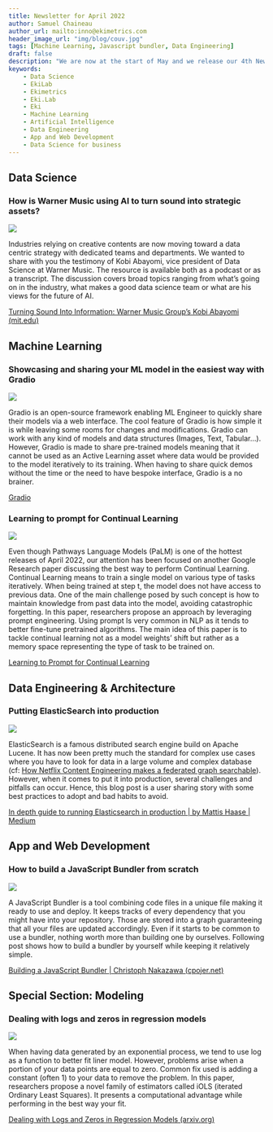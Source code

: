 ```yaml
---
title: Newsletter for April 2022
author: Samuel Chaineau
author_url: mailto:inno@ekimetrics.com
header_image_url: "img/blog/couv.jpg"
tags: [Machine Learning, Javascript bundler, Data Engineering]
draft: false
description: "We are now at the start of May and we release our 4th Newsletter! Ranging from podcasts to tutorials, this Newsletter is made for practicioners!"
keywords:
    - Data Science
    - EkiLab
    - Ekimetrics
    - Eki.Lab
    - Eki
    - Machine Learning
    - Artificial Intelligence
    - Data Engineering
    - App and Web Development
    - Data Science for business
---
```


<!--truncate-->



## Data Science 

### How is Warner Music using AI to turn sound into strategic assets?  

![](img/newsletter_april_2022/Warner.jpg)

Industries relying on creative contents are now moving toward a data centric strategy with dedicated teams and departments. We wanted to share with you the testimony of Kobi Abayomi, vice president of Data Science at Warner Music. The resource is available both as a podcast or as a transcript. The discussion covers broad topics ranging from what’s going on in the industry, what makes a good data science team or what are his views for the future of AI. 

[Turning Sound Into Information: Warner Music Group’s Kobi Abayomi (mit.edu)](https://sloanreview.mit.edu/audio/turning-sound-into-information-warner-music-groups-kobi-abayomi/)

## Machine Learning

### Showcasing and sharing your ML model in the easiest way with Gradio

![](img/newsletter_april_2022/Gradio.jpg)

Gradio is an open-source framework enabling ML Engineer to quickly share their models via a web interface. The cool feature of Gradio is how simple it is while leaving some rooms for changes and modifications.  Gradio can work with any kind of models and data structures (Images, Text, Tabular…). However, Gradio is made to share pre-trained models meaning that it cannot be used as an Active Learning asset where data would be provided to the model iteratively to its training. When having to share quick demos without the time or the need to have bespoke interface, Gradio is a no brainer. 

[Gradio](https://gradio.app/)

### Learning to prompt for Continual Learning

![](img/newsletter_april_2022/Learning.jpg)

Even though Pathways Language Models (PaLM) is one of the hottest releases of April 2022, our attention has been focused on another Google Research paper discussing the best way to perform Continual Learning. Continual Learning means to train a single model on various type of tasks iteratively. When being trained at step t, the model does not have access to previous data. One of the main challenge posed by such concept is how to maintain knowledge from past data into the model, avoiding catastrophic forgetting. In this paper, researchers propose an approach by leveraging prompt engineering. Using prompt Is very common in NLP as it tends to better fine-tune pretrained algorithms. The main idea of this paper is to tackle continual learning not as a model weights’ shift but rather as a memory space representing the type of task to be trained on. 

[Learning to Prompt for Continual Learning](https://arxiv.org/abs/2112.08654)

## Data Engineering & Architecture

### Putting ElasticSearch into production 

![](img/newsletter_april_2022/ElasticSearch.jpg)

ElasticSearch is a famous distributed search engine build on Apache Lucene. It has now been pretty much the standard for complex use cases where you have to look for data in a large volume and complex database (cf: [How Netflix Content Engineering makes a federated graph searchable](https://netflixtechblog.com/how-netflix-content-engineering-makes-a-federated-graph-searchable-5c0c1c7d7eaf)). However, when it comes to put it into production, several challenges and pitfalls can occur. Hence, this blog post is a user sharing story with some best practices to adopt and bad habits to avoid. 

[In depth guide to running Elasticsearch in production | by Mattis Haase | Medium](https://medium.com/@mzhaase/in-depth-guide-to-running-elasticsearch-in-production-b2ea7c8fa082)


## App and Web Development

### How to build a JavaScript Bundler from scratch

![](img/newsletter_april_2022/Dev.jpg)

A JavaScript Bundler is a tool combining code files in a unique file making it ready to use and deploy. It keeps tracks of every dependency that you might have into your repository. Those are stored into a graph guaranteeing that all your files are updated accordingly. Even if it starts to be common to use a bundler, nothing worth more than building one by ourselves. Following post shows how to build a bundler by yourself while keeping it relatively simple.  

[Building a JavaScript Bundler | Christoph Nakazawa (cpojer.net)](https://cpojer.net/posts/building-a-javascript-bundler)

## Special Section: Modeling

### Dealing with logs and zeros in regression models

![](img/newsletter_april_2022/Log.jpg)

When having data generated by an exponential process, we tend to use log as a function to better fit liner model. However, problems arise when a portion of your data points are equal to zero. Common fix used is adding a constant (often 1) to your data to remove the problem. In this paper, researchers propose a novel family of estimators called iOLS (iterated Ordinary Least Squares). It presents a computational advantage while performing in the best way your fit.

[Dealing with Logs and Zeros in Regression Models (arxiv.org)](https://arxiv.org/abs/2203.11820)


